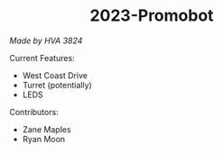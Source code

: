 <h1 align="center">2023-Promobot</h1>

*Made by HVA 3824*

Current Features:
* West Coast Drive
* Turret (potentially)
* LEDS

Contributors:
* Zane Maples
* Ryan Moon
